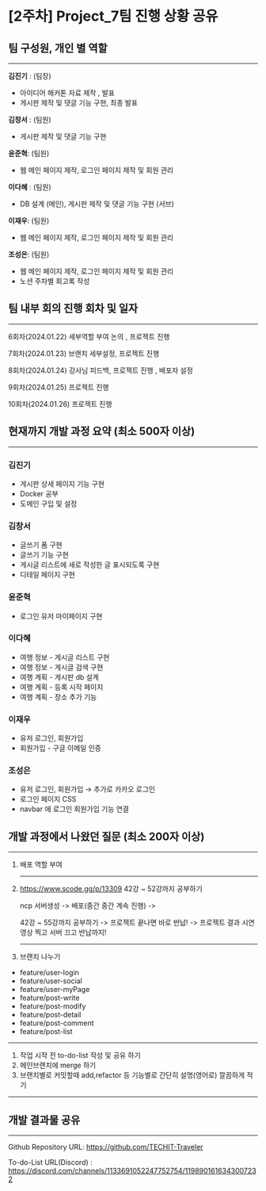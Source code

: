 # [2주차] Project_7팀 진행 상황 공유

## 팀 구성원, 개인 별 역할

---

**김진기** : (팀장) 

- 아이디어 해커톤 자료 제작 , 발표
- 게시판 제작 및 댓글 기능 구현, 최종 발표

 

**김창서** : (팀원)

- 게시판 제작 및 댓글 기능 구현

**윤준혁**: (팀원)

- 웹 메인 페이지 제작, 로그인 페이지 제작 및 회원 관리
    
    

**이다혜** : (팀원)

- DB 설계 (메인), 게시판 제작 및 댓글 기능 구현 (서브)
    
    

**이재우**: (팀원)

- 웹 메인 페이지 제작, 로그인 페이지 제작 및 회원 관리

**조성은**: (팀원)

- 웹 메인 페이지 제작, 로그인 페이지 제작 및 회원 관리
- 노션 주차별 회고록 작성
    
    

## 팀 내부 회의 진행 회차 및 일자

---

6회차(2024.01.22) 세부역할 부여 논의 , 프로젝트 진행

7회차(2024.01.23) 브랜치 세부설정, 프로젝트 진행

8회차(2024.01.24) 강사님 피드백, 프로젝트 진행 , 배포자 설정

9회차(2024.01.25) 프로젝트 진행

10회차(2024.01.26) 프로젝트 진행

## 현재까지 개발 과정 요약 (최소 500자 이상)

---

### 김진기

- 게시판 상세 페이지 기능 구현
- Docker 공부
- 도메인 구입 및 설정

### 김창서

- 글쓰기 폼 구현
- 글쓰기 기능 구현
- 게시글 리스트에 새로 작성한 글 표시되도록 구현
- 디테일 페이지 구현

### 윤준혁

- 로그인 유저 마이페이지 구현

### 이다혜

- 여행 정보 - 게시글 리스트 구현
- 여행 정보 - 게시글 검색 구현
- 여행 계획 - 게시판 db 설계
- 여행 계획 - 등록 시작 페이지
- 여행 계획 - 장소 추가 기능

### 이재우

- 유저 로그인, 회원가입
- 회원가입 - 구글 이메일 인증

### 조성은

- 유저 로그인, 회원가입 → 추가로 카카오 로그인
- 로그인 페이지 CSS
- navbar 에 로그인 회원가입 기능 연결

## 개발 과정에서 나왔던 질문 (최소 200자 이상)

---

1. 배포 역할 부여 
    
    ---
    
2. https://www.scode.gg/p/13309 
 42강 ~ 52강까지 공부하기
    
    ncp 서버생성 -> 배포(중간 중간 계속 진행) -> 
    
    42강 ~ 55강까지 공부하기 -> 
    프로젝트 끝나면 바로 반납! -> 
    프로젝트 결과 시연 영상 찍고 서버 끄고 반납까지!
    
    ---
    
3. 브랜치 나누기 
- feature/user-login
- feature/user-social
- feature/user-myPage
- feature/post-write
- feature/post-modify
- feature/post-detail
- feature/post-comment
- feature/post-list

---

1. 작업 시작 전 to-do-list 작성 및 공유 하기 
2. 메인브랜치에 merge 하기 
3. 브랜치별로 커밋할때 add,refactor 등 기능별로 간단히 설명(영어로) 깔끔하게 적기 

---

## 개발 결과물 공유

---

Github Repository URL: https://github.com/TECHIT-Traveler

To-do-List URL(Discord) : https://discord.com/channels/1133691052247752754/1198901616343007232
